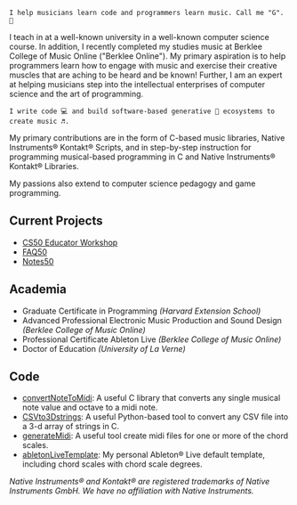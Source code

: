   ```
  I help musicians learn code and programmers learn music. Call me "G". 🦾
  ```

I teach in at a well-known university in a well-known computer science course. In addition, I recently completed my studies music at Berklee College of Music Online ("Berklee Online"). My primary aspiration is to help programmers learn how to engage with music and exercise their creative muscles that are aching to be heard and be known! Further, I am an expert at helping musicians step into the intellectual enterprises of computer science and the art of programming.

  ```
  I write code 💻 and build software-based generative 🎲 ecosystems to create music ♬.
  ```

My primary contributions are in the form of C-based music libraries, Native Instruments®️ Kontakt®️ Scripts, and in step-by-step instruction for programming musical-based programming in C and Native Instruments®️ Kontakt®️ Libraries.

My passions also extend to computer science pedagogy and game programming.

## Current Projects
* [CS50 Educator Workshop](https://cs50.harvard.edu/workshop)
* [FAQ50](https://cs50.harvard.edu/x/faqs)
* [Notes50](https://cs50.harvard.edu/x/2024/notes/3/)

## Academia
* Graduate Certificate in Programming *(Harvard Extension School)*
* Advanced Professional Electronic Music Production and Sound Design *(Berklee College of Music Online)*
* Professional Certificate Ableton Live *(Berklee College of Music Online)*
* Doctor of Education *(University of La Verne)*

## Code
* [convertNoteToMidi](https://github.com/guyewhite/convertNoteToMidi): A useful C library that converts any single musical note value and octave to a midi note.
* [CSVto3Dstrings](https://github.com/guyewhite/CSVto3Dstrings): A useful Python-based tool to convert any CSV file into a 3-d array of strings in C.
* [generateMidi](https://github.com/guyewhite/generateMidi): A useful tool create midi files for one or more of the chord scales.
* [abletonLiveTemplate](https://github.com/guyewhite/abletonlivetemplate): My personal Ableton® Live default template, including chord scales with chord scale degrees.

*Native Instruments®️ and Kontakt®️ are registered trademarks of Native Instruments GmbH. We have no affiliation with Native Instruments.*
